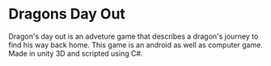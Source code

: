 # Dragons Day Out

Dragon's day out is an adveture game that describes a dragon's journey to find his way back home. This game is an android as well as computer game. Made in unity 3D and scripted using C#.
